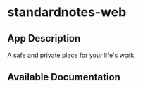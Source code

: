 # standardnotes-web

## App Description

A safe and private place for your life's work.

## Available Documentation

